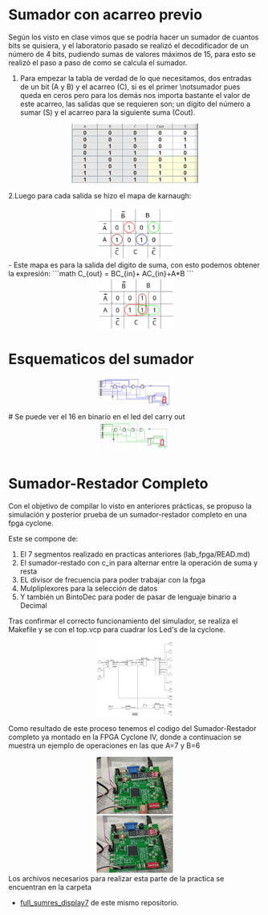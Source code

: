 # Sumador con acarreo previo

Según los visto en clase vimos que se podría hacer un sumador de cuantos bits se quisiera, y el laboratorio pasado se realizó el decodificador de un número de 4 bits, pudiendo sumas de valores máximos de 15, para esto se realizó el paso a paso de como se calcula el sumador.

1. Para empezar la tabla de verdad de lo que necesitamos, dos entradas de un bit (A y B) y el acarreo (C), si es el primer \notsumador pues queda en ceros pero para los demás nos importa bastante el valor de este acarreo, las salidas que se requieren son; un dígito del número a sumar (S) y el acarreo para la siguiente suma (Cout).
<center>
  <img src="https://github.com/alpachonr/Digital-UN-2023_2/blob/main/lab_sum/img/sum_verdad.png" height="50%" width="50%" >
</center>

2.Luego para cada salida se hizo el mapa de karnaugh:
<center>
  <img src="https://github.com/alpachonr/Digital-UN-2023_2/blob/main/lab_sum/img/sum_k.png" height="30%" width="30%" >
</center>
- Este mapa es para la salida del digito de suma, con esto podemos obtener la expresión:
```math
C_{out} = BC_{in}+ AC_{in}+A*B
```
<center>
  <img src="https://github.com/alpachonr/Digital-UN-2023_2/blob/main/lab_sum/img/carry_k.png" height="30%" width="30%" >
</center>


# Esquematicos del sumador
<center>
  <img src="https://github.com/alpachonr/Digital-UN-2023_2/blob/main/lab_sum/img/sum_sch.png" height="30%" width="30%" >
</center>
# Se puede ver el 16 en binario en el led del carry out 
<center>
  <img src="https://github.com/alpachonr/Digital-UN-2023_2/blob/main/lab_sum/img/sum16.png" height="30%" width="30%" >
</center>

# Sumador-Restador Completo

Con el objetivo de compilar lo visto en anteriores prácticas, se propuso la simulación y posterior prueba de un sumador-restador completo en una fpga cyclone.

Este se compone de:
1. El 7 segmentos realizado en practicas anteriores (lab_fpga/READ.md)
2. El sumador-restado con c_in para alternar entre la operación de suma y resta
3. EL divisor de frecuencia para poder trabajar con la fpga
4. Mulpliplexores para la selección de datos
5. Y también un BintoDec para poder de pasar de lenguaje binario a Decimal



Tras confirmar el correcto funcionamiento del simulador, se realiza el Makefile y se con el top.vcp para cuadrar los Led's de la cyclone.

<center>
  <img src="https://github.com/alpachonr/Digital-UN-2023_2/blob/main/lab_sum/img/RtlSumres.png" height="30%" width="30%" >
</center>

 Como resultado de este proceso tenemos el codigo del Sumador-Restador completo ya montado en la FPGA Cyclone IV, donde a continuacion se muestra un ejemplo de operaciones en las que A=7 y B=6
<center>
  <img src="https://github.com/alpachonr/Digital-UN-2023_2/blob/main/lab_sum/img/7+6.jpeg" height="30%" width="30%" >
</center>
<center>
  <img src="https://github.com/alpachonr/Digital-UN-2023_2/blob/main/lab_sum/img/7-6.jpeg" height="30%" width="30%" >
</center>
Los archivos necesarios para realizar esta parte de la practica se encuentran en la carpeta 

- [full_sumres_display7](https://github.com/alpachonr/Digital-UN-2023_2/tree/main/lab_sum/full_sumres_display7) 
de este mismo repositorio.
